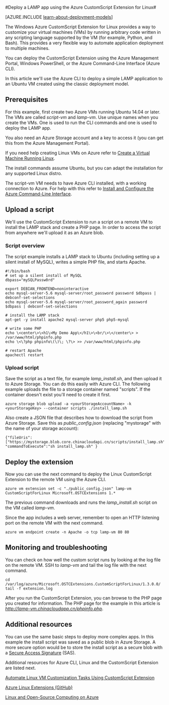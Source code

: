 <properties
	pageTitle="Use the CustomScript Extension on a Linux VM | Windows Azure"
	description="Learn how to use the CustomScript extension to deploy applications on Linux Virtual Machines in Azure created using the classic deployment model."
	editor="tysonn"
	manager="timlt"
	documentationCenter=""
	services="virtual-machines"
	authors="gbowerman"
	tags="azure-service-management"/>

<tags
	ms.service="virtual-machines"
	ms.date="02/23/2015"
	wacn.date=""/>

#Deploy a LAMP app using the Azure CustomScript Extension for Linux#

[AZURE.INCLUDE [learn-about-deployment-models](../includes/learn-about-deployment-models-classic-include.md)] 


The Windows Azure CustomScript Extension for Linux provides a way to customize your virtual machines (VMs) by running arbitrary code written in any scripting language supported by the VM (for example, Python, and Bash). This provides a very flexible way to automate application deployment to multiple machines.

You can deploy the CustomScript Extension using the Azure Management Portal, Windows PowerShell, or the Azure Command-Line Interface (Azure CLI).

In this article we'll use the Azure CLI to deploy a simple LAMP application to an Ubuntu VM created using the classic deployment model.

## Prerequisites

For this example, first create two Azure VMs running Ubuntu 14.04 or later. The VMs are called *script-vm* and *lamp-vm*. Use unique names when you create the VMs. One is used to run the CLI commands and one is used to deploy the LAMP app.

You also need an Azure Storage account and a key to access it (you can get this from the Azure Management Portal).

If you need help creating Linux VMs on Azure refer to [Create a Virtual Machine Running Linux](/documentation/articles/virtual-machines-linux-tutorial).

The install commands assume Ubuntu, but you can adapt the installation for any supported Linux distro.

The script-vm VM needs to have Azure CLI installed, with a working connection to Azure. For help with this refer to [Install and Configure the Azure Command-Line Interface](/documentation/articles/xplat-cli-install).

## Upload a script

We'll use the CustomScript Extension to run a script on a remote VM to install the LAMP stack and create a PHP page. In order to access the script from anywhere we'll upload it as an Azure blob.

### Script overview

The script example installs a LAMP stack to Ubuntu (including setting up a silent install of MySQL), writes a simple PHP file, and starts Apache.

	#!/bin/bash
	# set up a silent install of MySQL
	dbpass="mySQLPassw0rd"

	export DEBIAN_FRONTEND=noninteractive
	echo mysql-server-5.6 mysql-server/root_password password $dbpass | debconf-set-selections
	echo mysql-server-5.6 mysql-server/root_password_again password $dbpass | debconf-set-selections

	# install the LAMP stack
	apt-get -y install apache2 mysql-server php5 php5-mysql  

	# write some PHP
	echo \<center\>\<h1\>My Demo App\</h1\>\<br/\>\</center\> > /var/www/html/phpinfo.php
	echo \<\?php phpinfo\(\)\; \?\> >> /var/www/html/phpinfo.php

	# restart Apache
	apachectl restart

### Upload script

Save the script as a text file, for example *lamp_install.sh*, and then upload it to Azure Storage. You can do this easily with Azure CLI. The following example uploads the file to a storage container named "scripts". If the container doesn't exist you'll need to create it first.

    azure storage blob upload -a <yourStorageAccountName> -k <yourStorageKey> --container scripts ./install_lamp.sh

Also create a JSON file that describes how to download the script from Azure Storage. Save this as *public_config.json* (replacing "mystorage" with the name of your storage account):

    {"fileUris":["https://mystorage.blob.core.chinacloudapi.cn/scripts/install_lamp.sh"], "commandToExecute":"sh install_lamp.sh" }


## Deploy the extension

Now you can use the next command to deploy the Linux CustomScript Extension to the remote VM using the Azure CLI.

    azure vm extension set -c "./public_config.json" lamp-vm CustomScriptForLinux Microsoft.OSTCExtensions 1.*

The previous command downloads and runs the *lamp_install.sh* script on the VM called *lamp-vm*.

Since the app includes a web server, remember to open an HTTP listening port on the remote VM with the next command.

    azure vm endpoint create -n Apache -o tcp lamp-vm 80 80

## Monitoring and troubleshooting

You can check on how well the custom script runs by looking at the log file on the remote VM. SSH to *lamp-vm* and tail the log file with the next command.

    cd /var/log/azure/Microsoft.OSTCExtensions.CustomScriptForLinux/1.3.0.0/
    tail -f extension.log

After you run the CustomScript Extension, you can browse to the PHP page you created for information. The PHP page for the example in this article is *http://lamp-vm.chinacloudapp.cn/phpinfo.php*.

## Additional resources

You can use the same basic steps to deploy more complex apps. In this example the install script was saved as a public blob in Azure Storage. A more secure option would be to store the install script as a secure blob with a [Secure Access Signature](https://msdn.microsoft.com/zh-cn/library/azure/ee395415.aspx) (SAS).

Additional resources for Azure CLI, Linux and the CustomScript Extension are listed next.

[Automate Linux VM Customization Tasks Using CustomScript Extension](https://azure.microsoft.com/blog/2014/08/20/automate-linux-vm-customization-tasks-using-customscript-extension/)

[Azure Linux Extensions (GitHub)](https://github.com/Azure/azure-linux-extensions)

[Linux and Open-Source Computing on Azure](/documentation/articles/virtual-machines-linux-opensource)
